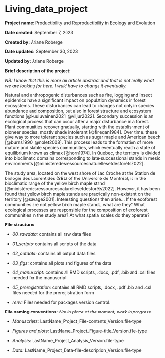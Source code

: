# Living_data_project

**Project name:** Productibility and Reproductibility in Ecology and Evolution

**Date created:** September 7, 2023

**Created by:** Ariane Roberge

**Date updated:** September 30, 2023

**Updated by:** Ariane Roberge

**Brief description of the project:**

*NB: I know that this is more an article abstract and that is not really what we are looking for here. I wuld have to change it eventually.*

Natural and anthropogenic disturbances such as fire, logging and insect epidemics have a significant impact on population dynamics in forest ecosystems. These disturbances can lead to changes not only in species abundance and composition, but also in forest structure and ecosystem functions [@kuuluvainen2021; @viljur2022]. Secondary succession is an ecological process that can occur after a major disturbance in a forest. Plant communities recover gradually, starting with the establishment of pioneer species, mostly shade intolerant [@finegan1984]. Over time, these give way to more tolerant species such as sugar maple and American beech [@burns1990; @nolet2008]. This process leads to the formation of more mature and stable species communities, which eventually reach a state of equilibrium known as climax [@horn1974]. In Quebec, the territory is divided into bioclimatic domains corresponding to late-successional stands in mesic environments [@ministèredesressourcesnaturellesetdesforêts2022].

The study area, located on the west shore of Lac Croche at the Station de biologie des Laurentides (SBL) of the Université de Montréal, is in the bioclimatic range of the yellow birch maple stand [@ministèredesressourcesnaturellesetdesforêts2022]. However, it has been found that yellow birch maple stands are practically non-existent on the territory [@savage2001]. Interesting questions then arise... If the ecoforest communities are not yellow birch maple stands, what are they? What ecological processes are responsible for the composition of ecoforest communities in the study area? At what spatial scales do they operate?

**File structure:**

-   *00_rawdata:* contains all raw data files

-   *01_scripts:* contains all scripts of the data

-   *02_outdata:* contains all output data files

-   *03_figs:* contains all plots and figures of the data

-   *04_manuscript:* contains all RMD scripts, .docx, .pdf, .bib and .csl files needed for the manuscript

-   *05_preregistration:* contains all RMD scripts, .docx, .pdf .bib and .csl files needed for the preregistration form

-   *renv:* Files needed for packages version control.

**File naming conventions:** *Not in place at the moment, work in progress*

-   *Manuscripts:* LastName_Project_File-contents_Version.file-type

-   *Figures and plots:* LastName_Project_Figure-title_Version.file-type

-   *Analysis:* LastName_Project_Analysis_Version.file-type

-   *Data:* LastName_Project_Data-file-description_Version.file-type
